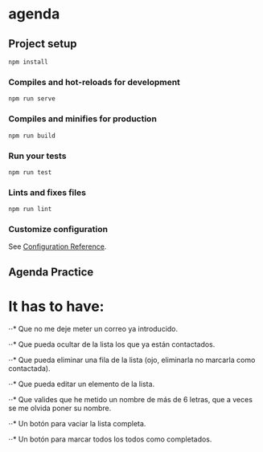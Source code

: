 # agenda

## Project setup
```
npm install
```

### Compiles and hot-reloads for development
```
npm run serve
```

### Compiles and minifies for production
```
npm run build
```

### Run your tests
```
npm run test
```

### Lints and fixes files
```
npm run lint
```

### Customize configuration
See [Configuration Reference](https://cli.vuejs.org/config/).


## Agenda Practice
# It has to have:

⋅⋅* Que no me deje meter un correo ya introducido.

⋅⋅* Que pueda ocultar de la lista los que ya están contactados.

⋅⋅* Que pueda eliminar una fila de la lista (ojo, eliminarla no marcarla como contactada).

⋅⋅* Que pueda editar un elemento de la lista.

⋅⋅* Que valides que he metido un nombre de más de 6 letras, que a veces se me olvida poner su nombre.

⋅⋅* Un botón para vaciar la lista completa.

⋅⋅* Un botón para marcar todos los todos como completados.

